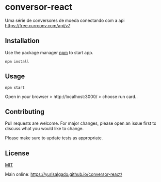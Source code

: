 # conversor-react 

Uma série de conversores de moeda conectando com a api https://free.currconv.com/api/v7

## Installation

Use the package manager [npm](https://www.npmjs.com/) to start app.

```gitbash
npm install
```

## Usage

```gitbash
npm start
```
 Open in your browser > http://localhost:3000/ > choose run card.. 

## Contributing
Pull requests are welcome. For major changes, please open an issue first to discuss what you would like to change.

Please make sure to update tests as appropriate.

## License
[MIT](https://choosealicense.com/licenses/mit/)

Main online: https://yurisalgado.github.io/conversor-react/
